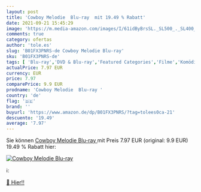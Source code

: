 ```yaml
---
layout: post
title: 'Cowboy Melodie  Blu-ray  mit 19.49 % Rabatt'
date: 2021-09-21 15:45:29
image: 'https://m.media-amazon.com/images/I/61idByBrsSL._SL500_._SL400_.jpg'
comments: true
category: ofertas
author: 'tole.es'
slug: 'B01FX3PNRS-de Cowboy Melodie Blu-ray'
sku: 'B01FX3PNRS-de'
tags: [ 'Blu-ray','DVD & Blu-ray','Featured Categories','Filme','Komödie & Unterhaltung', ]
actualPrice: 7.97 EUR
currency: EUR
price: 7.97
comparePrice: 9.9 EUR
prodname: 'Cowboy Melodie  Blu-ray '
country: 'de'
flag: '🇩🇪'
brand: ''
buyurl: 'https://www.amazon.de/dp/B01FX3PNRS/?tag=tolees0ca-21'
descuento: '19.49'
average: '7.97'
---
```


Sie können [Cowboy Melodie  Blu-ray ](https://www.amazon.de/dp/B01FX3PNRS/?tag=tolees0ca-21) mit Preis 7.97 EUR (original: 9.9 EUR) 19.49 % Rabatt hier:

[![Cowboy Melodie  Blu-ray ](https://m.media-amazon.com/images/I/61idByBrsSL._SL500_._SL400_.jpg)](https://www.amazon.de/dp/B01FX3PNRS/?tag=tolees0ca-21)

ℹ️:


[🛒 Hier!!](https://www.amazon.de/dp/B01FX3PNRS/?tag=tolees0ca-21)
